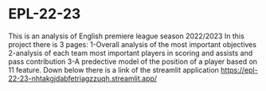 # EPL-22-23
This is an analysis of English premiere league season 2022/2023
In this project there is 3 pages:
1-Overall analysis of the most important objectives
2-analysis of each team most important players in scoring and assists and pass contribution
3-A predective model of the position of a player based on 11 feature.
Down below there is a link of the streamlit application
https://epl-22-23-nhtakgjdabfetriagzzuqh.streamlit.app/
